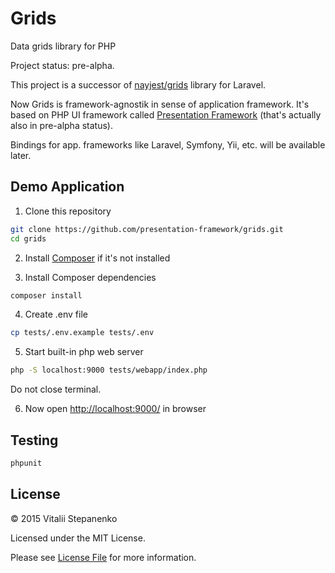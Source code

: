 # Grids

Data grids library for PHP

Project status: pre-alpha.

This project is a successor of [nayjest/grids](https://github.com/Nayjest/Grids) library for Laravel.

Now Grids is framework-agnostik in sense of application framework.
It's based on PHP UI framework called [Presentation Framework](https://github.com/presentation-framework/presentation-framework) (that's actually also in pre-alpha status).

Bindings for app. frameworks like Laravel, Symfony, Yii, etc. will be available later.

## Demo Application

1) Clone this repository
```bash
git clone https://github.com/presentation-framework/grids.git
cd grids
```
2) Install [Composer](https://getcomposer.org/) if it's not installed

3) Install Composer dependencies
 ```bash
 composer install
 ```

4) Create .env file
```bash
cp tests/.env.example tests/.env

```
5)  Start built-in php web server
```bash
php -S localhost:9000 tests/webapp/index.php
```
Do not close terminal.

6) Now open [http://localhost:9000/](http://localhost:9000/) in browser

## Testing

```bash
phpunit
```
## License

© 2015 Vitalii Stepanenko

Licensed under the MIT License.

Please see [License File](LICENSE) for more information.
